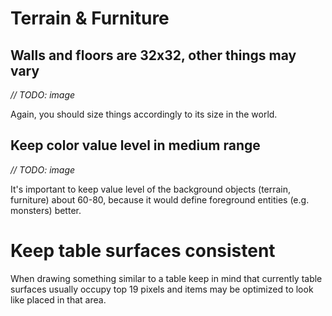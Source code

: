 # Terrain & Furniture

## Walls and floors are 32x32, other things may vary

*// TODO: image*

Again, you should size things accordingly to its size in the world.

## Keep color value level in medium range

*// TODO: image*

It's important to keep value level of the background objects (terrain, furniture) about 60-80, because it would define foreground entities (e.g. monsters) better.

# Keep table surfaces consistent

When drawing something similar to a table keep in mind that currently table surfaces usually occupy top 19 pixels and items may be optimized to look like placed in that area.
